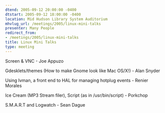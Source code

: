 ```yaml
---
dtend: 2005-09-12 20:00:00 -0400
dtstart: 2005-09-12 18:00:00 -0400
location: Mid Hudson Library System Auditorium
mhvlug_url: /meetings/2005/linux-mini-talks
presenter: Many People
redirect_from:
- /meetings/2005/linux-mini-talks
title: Linux Mini Talks
type: meeting
---
```



Screen &amp; VNC - Joe Appuzo

Gdesklets/themes (How to make Gnome look like Mac OS/X!) - Alan Snyder

Using lvman, a front end to HAL for managing hotplug events - Renier Morales

Ice Cream (MP3 Stream filer), Script (as in /usr/bin/script) - Porkchop

S.M.A.R.T and Logwatch - Sean Dague